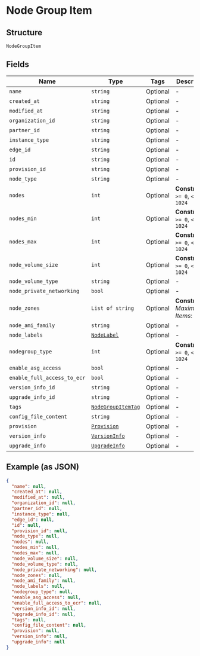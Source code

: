 
# Node Group Item

## Structure

`NodeGroupItem`

## Fields

| Name | Type | Tags | Description |
|  --- | --- | --- | --- |
| `name` | `string` | Optional | - |
| `created_at` | `string` | Optional | - |
| `modified_at` | `string` | Optional | - |
| `organization_id` | `string` | Optional | - |
| `partner_id` | `string` | Optional | - |
| `instance_type` | `string` | Optional | - |
| `edge_id` | `string` | Optional | - |
| `id` | `string` | Optional | - |
| `provision_id` | `string` | Optional | - |
| `node_type` | `string` | Optional | - |
| `nodes` | `int` | Optional | **Constraints**: `>= 0`, `<= 1024` |
| `nodes_min` | `int` | Optional | **Constraints**: `>= 0`, `<= 1024` |
| `nodes_max` | `int` | Optional | **Constraints**: `>= 0`, `<= 1024` |
| `node_volume_size` | `int` | Optional | **Constraints**: `>= 0`, `<= 1024` |
| `node_volume_type` | `string` | Optional | - |
| `node_private_networking` | `bool` | Optional | - |
| `node_zones` | `List of string` | Optional | **Constraints**: *Maximum Items*: `100` |
| `node_ami_family` | `string` | Optional | - |
| `node_labels` | [`NodeLabel`](../../doc/models/node-label.md) | Optional | - |
| `nodegroup_type` | `int` | Optional | **Constraints**: `>= 0`, `<= 1024` |
| `enable_asg_access` | `bool` | Optional | - |
| `enable_full_access_to_ecr` | `bool` | Optional | - |
| `version_info_id` | `string` | Optional | - |
| `upgrade_info_id` | `string` | Optional | - |
| `tags` | [`NodeGroupItemTag`](../../doc/models/node-group-item-tag.md) | Optional | - |
| `config_file_content` | `string` | Optional | - |
| `provision` | [`Provision`](../../doc/models/provision.md) | Optional | - |
| `version_info` | [`VersionInfo`](../../doc/models/version-info.md) | Optional | - |
| `upgrade_info` | [`UpgradeInfo`](../../doc/models/upgrade-info.md) | Optional | - |

## Example (as JSON)

```json
{
  "name": null,
  "created_at": null,
  "modified_at": null,
  "organization_id": null,
  "partner_id": null,
  "instance_type": null,
  "edge_id": null,
  "id": null,
  "provision_id": null,
  "node_type": null,
  "nodes": null,
  "nodes_min": null,
  "nodes_max": null,
  "node_volume_size": null,
  "node_volume_type": null,
  "node_private_networking": null,
  "node_zones": null,
  "node_ami_family": null,
  "node_labels": null,
  "nodegroup_type": null,
  "enable_asg_access": null,
  "enable_full_access_to_ecr": null,
  "version_info_id": null,
  "upgrade_info_id": null,
  "tags": null,
  "config_file_content": null,
  "provision": null,
  "version_info": null,
  "upgrade_info": null
}
```


